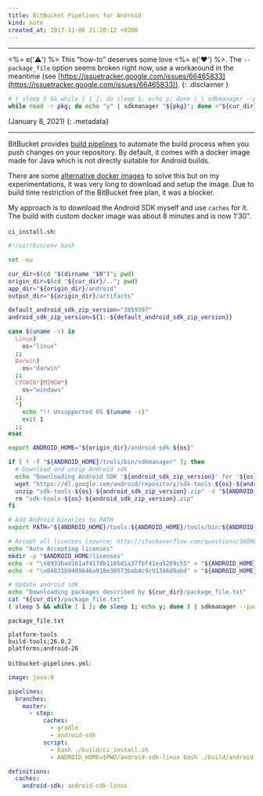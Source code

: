 ```yaml
---
title: BitBucket Pipelines for Android
kind: note
created_at: 2017-11-06 21:20:12 +0200
---
```


---

<%= e('⚠️') %> This “how-to” deserves some love <%= e('❤️') %>. The `--package_file` option seems broken right now,
use a workaround in the meantime (see [https://issuetracker.google.com/issues/66465833](https://issuetracker.google.com/issues/66465833)).
{: .disclaimer }

```bash
# ( sleep 5 && while [ 1 ]; do sleep 1; echo y; done ) | sdkmanager --package_file="${cur_dir}/package_file.txt"
while read -r pkg; do echo "y" | sdkmanager "${pkg}"; done <"${cur_dir}/package_file.txt" >> /dev/null
```

(January 8, 2021)
{: .metadata}

---

BitBucket provides [build pipelines](https://bitbucket.org/product/features/pipelines) to automate the build process when you push
changes on your repository.
By default, it comes with a docker image made for Java which is not directly suitable
for Android builds.

There are some [alternative docker images](https://hub.docker.com/r/runmymind/docker-android-sdk/) to solve this but on my
experimentations, it was very long to download and setup the image. Due to build time restriction
of the BitBucket free plan, it was a blocker.

My approach is to download the Android SDK myself and use `caches` for it. The build with custom
docker image was about 8 minutes and is now 1'30".

`ci_install.sh`:

``` bash
#!/usr/bin/env bash

set -eu

cur_dir=$(cd "$(dirname "$0")"; pwd)
origin_dir=$(cd "${cur_dir}/.."; pwd)
app_dir="${origin_dir}/android"
output_dir="${origin_dir}/artifacts"

default_android_sdk_zip_version="3859397"
android_sdk_zip_version=${1:-${default_android_sdk_zip_version}}

case $(uname -s) in
  Linux)
    os="linux"
  ;;
  Darwin)
    os="darwin"
  ;;
  CYGWIN*|MINGW*)
    os="windows"
  ;;
  *)
    echo "!! Unsupported OS $(uname -s)"
    exit 1
  ;;
esac

export ANDROID_HOME="${origin_dir}/android-sdk-${os}"

if [ ! -f "${ANDROID_HOME}/tools/bin/sdkmanager" ]; then
  # Download and unzip Android sdk
  echo "Downloading Android SDK '${android_sdk_zip_version}' for '${os}'"
  wget "https://dl.google.com/android/repository/sdk-tools-${os}-${android_sdk_zip_version}.zip"
  unzip "sdk-tools-${os}-${android_sdk_zip_version}.zip" -d "${ANDROID_HOME}"
  rm "sdk-tools-${os}-${android_sdk_zip_version}.zip"
fi

# Add Android binaries to PATH
export PATH="${ANDROID_HOME}/tools:${ANDROID_HOME}/tools/bin:${ANDROID_HOME}/platform-tools:${PATH}"

# Accept all licenses (source: http://stackoverflow.com/questions/38096225/automatically-accept-all-sdk-licences)
echo "Auto Accepting licenses"
mkdir -p "$ANDROID_HOME/licenses"
echo -e "\n8933bad161af4178b1185d1a37fbf41ea5269c55" > "${ANDROID_HOME}/licenses/android-sdk-license"
echo -e "\n84831b9409646a918e30573bab4c9c91346d8abd" > "${ANDROID_HOME}/licenses/android-sdk-preview-license"

# Update android sdk
echo "Downloading packages described by ${cur_dir}/package_file.txt"
cat "${cur_dir}/package_file.txt"
( sleep 5 && while [ 1 ]; do sleep 1; echo y; done ) | sdkmanager --package_file="${cur_dir}/package_file.txt"
```

`package_file.txt`

``` text
platform-tools
build-tools;26.0.2
platforms;android-26
```

`bitbucket-pipelines.yml`:

``` yaml
image: java:8

pipelines:
  branches:
    master:
      - step:
          caches:
            - gradle
            - android-sdk
          script:
            - bash ./build/ci_install.sh
            - ANDROID_HOME=$PWD/android-sdk-linux bash ./build/android.sh

definitions:
  caches:
    android-sdk: android-sdk-linux
```
